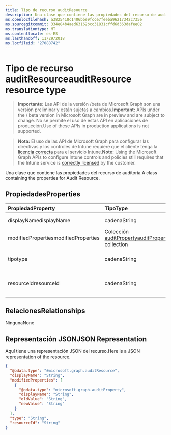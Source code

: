 ```yaml
---
title: Tipo de recurso auditResource
description: Una clase que contiene las propiedades del recurso de auditoría.
ms.openlocfilehash: a3825418c1406bbe9fcce7feeba96217342c735e
ms.sourcegitcommit: 334e84b4aed63162bcc31831cffd6d363dafee02
ms.translationtype: MT
ms.contentlocale: es-ES
ms.lasthandoff: 11/29/2018
ms.locfileid: "27088742"
---
```

# <a name="auditresource-resource-type"></a><span data-ttu-id="579d4-103">Tipo de recurso auditResource</span><span class="sxs-lookup"><span data-stu-id="579d4-103">auditResource resource type</span></span>

> <span data-ttu-id="579d4-104">**Importante:** Las API de la versión /beta de Microsoft Graph son una versión preliminar y están sujetas a cambios.</span><span class="sxs-lookup"><span data-stu-id="579d4-104">**Important:** APIs under the / beta version in Microsoft Graph are in preview and are subject to change.</span></span> <span data-ttu-id="579d4-105">No se permite el uso de estas API en aplicaciones de producción.</span><span class="sxs-lookup"><span data-stu-id="579d4-105">Use of these APIs in production applications is not supported.</span></span>

> <span data-ttu-id="579d4-106">**Nota:** El uso de las API de Microsoft Graph para configurar las directivas y los controles de Intune requiere que el cliente tenga la [licencia correcta](https://go.microsoft.com/fwlink/?linkid=839381) para el servicio Intune.</span><span class="sxs-lookup"><span data-stu-id="579d4-106">**Note:** Using the Microsoft Graph APIs to configure Intune controls and policies still requires that the Intune service is [correctly licensed](https://go.microsoft.com/fwlink/?linkid=839381) by the customer.</span></span>

<span data-ttu-id="579d4-107">Una clase que contiene las propiedades del recurso de auditoría.</span><span class="sxs-lookup"><span data-stu-id="579d4-107">A class containing the properties for Audit Resource.</span></span>
## <a name="properties"></a><span data-ttu-id="579d4-108">Propiedades</span><span class="sxs-lookup"><span data-stu-id="579d4-108">Properties</span></span>
|<span data-ttu-id="579d4-109">Propiedad</span><span class="sxs-lookup"><span data-stu-id="579d4-109">Property</span></span>|<span data-ttu-id="579d4-110">Tipo</span><span class="sxs-lookup"><span data-stu-id="579d4-110">Type</span></span>|<span data-ttu-id="579d4-111">Descripción</span><span class="sxs-lookup"><span data-stu-id="579d4-111">Description</span></span>|
|:---|:---|:---|
|<span data-ttu-id="579d4-112">displayName</span><span class="sxs-lookup"><span data-stu-id="579d4-112">displayName</span></span>|<span data-ttu-id="579d4-113">cadena</span><span class="sxs-lookup"><span data-stu-id="579d4-113">String</span></span>|<span data-ttu-id="579d4-114">Nombre para mostrar.</span><span class="sxs-lookup"><span data-stu-id="579d4-114">Display name.</span></span>|
|<span data-ttu-id="579d4-115">modifiedProperties</span><span class="sxs-lookup"><span data-stu-id="579d4-115">modifiedProperties</span></span>|<span data-ttu-id="579d4-116">Colección [auditProperty](../resources/intune-auditing-auditproperty.md)</span><span class="sxs-lookup"><span data-stu-id="579d4-116">[auditProperty](../resources/intune-auditing-auditproperty.md) collection</span></span>|<span data-ttu-id="579d4-117">Lista de propiedades modificadas.</span><span class="sxs-lookup"><span data-stu-id="579d4-117">List of modified properties.</span></span>|
|<span data-ttu-id="579d4-118">tipo</span><span class="sxs-lookup"><span data-stu-id="579d4-118">type</span></span>|<span data-ttu-id="579d4-119">cadena</span><span class="sxs-lookup"><span data-stu-id="579d4-119">String</span></span>|<span data-ttu-id="579d4-120">Tipo del recurso de auditoría.</span><span class="sxs-lookup"><span data-stu-id="579d4-120">Audit resource's type.</span></span>|
|<span data-ttu-id="579d4-121">resourceId</span><span class="sxs-lookup"><span data-stu-id="579d4-121">resourceId</span></span>|<span data-ttu-id="579d4-122">cadena</span><span class="sxs-lookup"><span data-stu-id="579d4-122">String</span></span>|<span data-ttu-id="579d4-123">Identificador del recurso de auditoría.</span><span class="sxs-lookup"><span data-stu-id="579d4-123">Audit resource's Id.</span></span>|

## <a name="relationships"></a><span data-ttu-id="579d4-124">Relaciones</span><span class="sxs-lookup"><span data-stu-id="579d4-124">Relationships</span></span>
<span data-ttu-id="579d4-125">Ninguna</span><span class="sxs-lookup"><span data-stu-id="579d4-125">None</span></span>
## <a name="json-representation"></a><span data-ttu-id="579d4-126">Representación JSON</span><span class="sxs-lookup"><span data-stu-id="579d4-126">JSON Representation</span></span>
<span data-ttu-id="579d4-127">Aquí tiene una representación JSON del recurso.</span><span class="sxs-lookup"><span data-stu-id="579d4-127">Here is a JSON representation of the resource.</span></span>
<!-- {
  "blockType": "resource",
  "@odata.type": "microsoft.graph.auditResource"
}
-->
``` json
{
  "@odata.type": "#microsoft.graph.auditResource",
  "displayName": "String",
  "modifiedProperties": [
    {
      "@odata.type": "microsoft.graph.auditProperty",
      "displayName": "String",
      "oldValue": "String",
      "newValue": "String"
    }
  ],
  "type": "String",
  "resourceId": "String"
}
```





